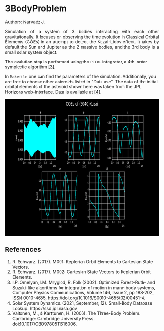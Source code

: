 # 3BodyProblem

Authors: Narvaéz J.

<p style='text-align: justify;'> 
Simulation of a system of 3 bodies interacting with each other gravitationally. It focuses on observing the time evolution in Classical Orbital Elements (COEs) in an attempt to detect the Kozai-Lidov effect. It takes by default the Sun and Jupiter as the 2 massive bodies, and the 3rd body is a small solar system object.
</p>

The evolution step is performed using the `PEFRL` integrator, a 4th-order symplectic algorithm [[3]](#PEFRL).

In `Makefile` one can find the parameters of the simulation. Additionally, you are free to choose other asteroids listed in "Data.asc". The data of the initial orbital elements of the asteroid shown here was taken from the JPL Horizons web-interface. Data is available at [[4]](#Data).


<img src="./Files/Kozai.png" width=1000 height=450 aling="center"/>

## References

1. R. Schwarz. (2017). M001: Keplerian Orbit Elements to Cartesian State Vectors.
2. R. Schwarz. (2017). M002: Cartesian State Vectors to Keplerian Orbit Elements.
3. <div id="PEFRL"></div> I.P. Omelyan, I.M. Mryglod, R. Folk (2002). Optimized Forest–Ruth- and Suzuki-like algorithms for integration of motion in many-body systems, Computer Physics Communications, Volume 146, Issue 2, pp 188-202, ISSN 0010-4655, https://doi.org/10.1016/S0010-4655(02)00451-4.
4. <div id="Data"></div> Solar System Dynamics. (2021, September, 12). Small-Body Database Lookup. https://ssd.jpl.nasa.gov
5. Valtonen, M., & Karttunen, H. (2006). The Three-Body Problem. Cambridge: Cambridge University Press. doi:10.1017/CBO9780511616006.
